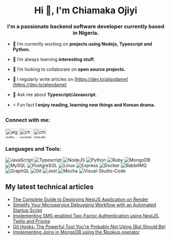 <h1 align="center">Hi 👋, I'm Chiamaka Ojiyi</h1>
<h3 align="center">I'm a passionate backend software developer currently based in Nigeria.</h3>

- 🔭 I’m currently working on **projects using Nodejs, Typescript and Python.**

- 🌱 I’m always learning **interesting stuff.**

- 👯 I’m looking to collaborate on **open source projects.**

- 📝 I regularly write articles on [https://dev.to/algodame](https://dev.to/algodame)

- 💬 Ask me about **Typescript/Javascript.**

- ⚡ Fun fact **I enjoy reading, learning new things and Korean drama.**

<h3 align="left">Connect with me:</h3>
<p align="left">
<a href="https://dev.to/algodame" target="blank"><img align="center" src="https://raw.githubusercontent.com/rahuldkjain/github-profile-readme-generator/master/src/images/icons/Social/devto.svg" alt="algodame" height="30" width="40" /></a>
<a href="https://twitter.com/chyyamaka" target="blank"><img align="center" src="https://raw.githubusercontent.com/rahuldkjain/github-profile-readme-generator/master/src/images/icons/Social/twitter.svg" alt="chyyamaka" height="30" width="40" /></a>
<a href="https://linkedin.com/in/chiamaka-ojiyi" target="blank"><img align="center" src="https://raw.githubusercontent.com/rahuldkjain/github-profile-readme-generator/master/src/images/icons/Social/linked-in-alt.svg" alt="chiamaka-ojiyi" height="30" width="40" /></a>
</p>

<h3 align="left">Languages and Tools:</h3>
<p>
 <img alt="JavaScript" src="https://img.shields.io/badge/JavaScript-F7DF1E?logo=javascript&logoColor=white&style=for-the-badge" />
  <img alt="Typescript" src="https://img.shields.io/badge/Typescript-3178C6?logo=typescript&logoColor=white&style=for-the-badge" />
   <img alt="NodeJS" src="https://img.shields.io/badge/NodeJS-339933?logo=Node.js&logoColor=white&style=for-the-badge" />
    <img alt="Python" src="https://img.shields.io/badge/Python-3776AB?logo=Python&logoColor=yellow&style=for-the-badge" />
      <img alt="Ruby" src="https://img.shields.io/badge/Ruby-CC342D?logo=Ruby&logoColor=white&style=for-the-badge" />
       <img alt="MongoDB" src="https://img.shields.io/badge/MongoDB-47A248?logo=MongoDB&logoColor=white&style=for-the-badge" />
       <img alt="MySQL" src="https://img.shields.io/badge/MySQL-4479A1?logo=MySQL&logoColor=white&style=for-the-badge" />
        <img alt="PostgreSQL" src="https://img.shields.io/badge/PostgreSQL-4169E1?logo=PostgreSQL&logoColor=white&style=for-the-badge" />
         <img alt="Linux" src="https://img.shields.io/badge/Linux-FCC624?logo=Linux&logoColor=white&style=for-the-badge" />
          <img alt="Express" src="https://img.shields.io/badge/Express-000000?logo=Express&logoColor=white&style=for-the-badge" />
          <img alt="Docker" src="https://img.shields.io/badge/Docker-2496ED?logo=Docker&logoColor=white&style=for-the-badge" />
            <img alt="RabbitMQ" src="https://img.shields.io/badge/RabbitMQ-FF6600?logo=RabbitMQ&logoColor=white&style=for-the-badge" />
              <img alt="GraphQL" src="https://img.shields.io/badge/GraphQL-E10098?logo=GraphQL&logoColor=white&style=for-the-badge" />
               <img alt="Git" src="https://img.shields.io/badge/Git-F05032?logo=Git&logoColor=white&style=for-the-badge" />
               <img alt="Jest" src="https://img.shields.io/badge/Jest-C21325?logo=Jest&logoColor=white&style=for-the-badge" />
               <img alt="Mocha" src="https://img.shields.io/badge/Mocha-8D6748?logo=Mocha&logoColor=white&style=for-the-badge" />
                <img alt="Visual-Studio-Code" src="https://img.shields.io/badge/Visual Studio Code-007ACC?logo=Visual Studio Code&logoColor=white&style=for-the-badge" />
                
</p>

## My latest technical articles
<!-- BLOG-POST-LIST:START -->
- [The Complete Guide to Deploying NestJS Application on Render](https://hackernoon.com/the-complete-guide-to-deploying-nestjs-application-on-render)
- [Simplify Your Microservice Debugging Workflow with an Automated Startup Script](https://dev.to/algodame/simplify-your-microservice-debugging-workflow-with-an-automated-startup-script-1paf)
- [Implementing SMS-enabled Two-Factor Authentication using NestJS, Twilio and Prisma](https://dev.to/algodame/implementing-sms-enabled-two-factor-authentication-using-nestjs-twilio-and-prisma-52p)
- [Git Hooks: The Powerful Tool You&#39;re Probably Not Using &lpar;But Should Be&rpar;](https://dev.to/algodame/git-hooks-the-powerful-tool-youre-probably-not-using-but-should-be-1lec)
- [Implementing Joins in MongoDB using the $lookup operator](https://dev.to/algodame/implementing-joins-in-mongodb-using-the-lookup-operator-5gjf)
<!-- BLOG-POST-LIST:END -->

<br/>


